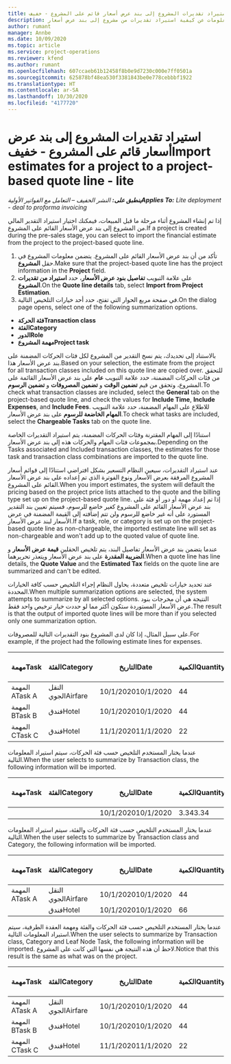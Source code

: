 ```yaml
---
title: استيراد تقديرات المشروع إلى بند عرض أسعار قائم على المشروع - خفيف
description: يقدم هذا الموضوع معلومات عن كيفية استيراد تقديرات من مشروع إلى بند عرض أسعار.
author: rumant
manager: Annbe
ms.date: 10/09/2020
ms.topic: article
ms.service: project-operations
ms.reviewer: kfend
ms.author: rumant
ms.openlocfilehash: 607ccaeb61b12458f8b0e9d7230c000e7ff0501a
ms.sourcegitcommit: 625878bf48ea530f3381843be0e778cebbbf1922
ms.translationtype: HT
ms.contentlocale: ar-SA
ms.lasthandoff: 10/30/2020
ms.locfileid: "4177720"
---
```

# <a name="import-estimates-for-a-project-to-a-project-based-quote-line---lite"></a><span data-ttu-id="aa536-103">استيراد تقديرات المشروع إلى بند عرض أسعار قائم على المشروع - خفيف</span><span class="sxs-lookup"><span data-stu-id="aa536-103">Import estimates for a project to a project-based quote line - lite</span></span>

<span data-ttu-id="aa536-104">_**ينطبق على:** النشر الخفيف – التعامل مع الفواتير الأولية_</span><span class="sxs-lookup"><span data-stu-id="aa536-104">_**Applies To:** Lite deployment - deal to proforma invoicing_</span></span>

<span data-ttu-id="aa536-105">إذا تم إنشاء المشروع أثناء مرحلة ما قبل المبيعات، فيمكنك اختيار استيراد التقدير المالي من المشروع إلى بند عرض الأسعار القائم على المشروع.</span><span class="sxs-lookup"><span data-stu-id="aa536-105">If a project is created during the pre-sales stage, you can select to import the financial estimate from the project to the project-based quote line.</span></span>

1. <span data-ttu-id="aa536-106">تأكد من أن بند عرض الأسعار القائم على المشروع. يتضمن معلومات المشروع في حقل **المشروع**.</span><span class="sxs-lookup"><span data-stu-id="aa536-106">Make sure that the project-based quote line has the project information in the **Project** field.</span></span>
2. <span data-ttu-id="aa536-107">على علامة التبويب **تفاصيل بنود عرض الأسعار**، حدد **استيراد من تقديرات المشروع**.</span><span class="sxs-lookup"><span data-stu-id="aa536-107">On the **Quote line details** tab, select **Import from Project Estimation**.</span></span>
3. <span data-ttu-id="aa536-108">في صفحة مربع الحوار التي تفتح، حدد أحد خيارات التلخيص التالية.</span><span class="sxs-lookup"><span data-stu-id="aa536-108">On the dialog page opens, select one of the following summarization options.</span></span>

  - <span data-ttu-id="aa536-109">**فئة الحركة**</span><span class="sxs-lookup"><span data-stu-id="aa536-109">**Transaction class**</span></span>
  - <span data-ttu-id="aa536-110">**الفئة**</span><span class="sxs-lookup"><span data-stu-id="aa536-110">**Category**</span></span>
  - <span data-ttu-id="aa536-111">**الدور**</span><span class="sxs-lookup"><span data-stu-id="aa536-111">**Role**</span></span> 
  - <span data-ttu-id="aa536-112">**مهمة المشروع**</span><span class="sxs-lookup"><span data-stu-id="aa536-112">**Project task**</span></span>

<span data-ttu-id="aa536-113">بالاستناد إلى تحديدك، يتم نسخ التقدير من المشروع لكل فئات الحركات المضمنة على بند عرض الأسعار هذا.</span><span class="sxs-lookup"><span data-stu-id="aa536-113">Based on your selection, the estimate from the project for all transaction classes included on this quote line are copied over.</span></span> <span data-ttu-id="aa536-114">للتحقق من فئات الحركات المضمنة، حدد علامة التبويب **عام** على بند عرض الأسعار القائمة على المشروع، وتحقق من قيم **تضمين الوقت** و **تضمين المصروفات** و **تضمين الرسوم**.</span><span class="sxs-lookup"><span data-stu-id="aa536-114">To check what transaction classes are included, select the **General** tab on the project-based quote line, and check the values for **Include Time**, **Include Expenses**, and **Include Fees**.</span></span>  <span data-ttu-id="aa536-115">للاطلاع على المهام المضمنة، حدد علامة التبويب **المهام الخاضعة للرسوم** على بند عرض الأسعار.</span><span class="sxs-lookup"><span data-stu-id="aa536-115">To check what tasks are included, select the **Chargeable Tasks** tab on the quote line.</span></span>

<span data-ttu-id="aa536-116">استنادًا إلى المهام المقترنة وفئات الحركات المضمنة، يتم استيراد التقديرات الخاصة بمجموعات فئات المهام والحركات هذه إلى بند عرض الأسعار.</span><span class="sxs-lookup"><span data-stu-id="aa536-116">Depending on the Tasks associated and Included transaction classes, the estimates for those task and transaction class combinations are imported to the quote line.</span></span>

<span data-ttu-id="aa536-117">عند استيراد التقديرات، سيعين النظام التسعير بشكل افتراضي استنادًا إلى قوائم أسعار المشروع المرفقة بعرض الأسعار ونوع الفوترة الذي تم إعداده على بند عرض الأسعار القائم على المشروع.</span><span class="sxs-lookup"><span data-stu-id="aa536-117">When you import estimates, the system will default the pricing based on the project price lists attached to the quote and the billing type set up on the project-based quote line.</span></span> <span data-ttu-id="aa536-118">إذا تم إعداد مهمة أو دور أو فئة على بند عرض الأسعار القائم على المشروع كغير خاضع للرسوم، فسيتم تعيين بند التقدير المستورد على أنه غير خاضع للرسوم ولن تتم إضافته إلى القيمة المضمنة في عرض الأسعار لبند عرض الأسعار.</span><span class="sxs-lookup"><span data-stu-id="aa536-118">If a task, role, or category is set up on the project-based quote line as non-chargeable, the imported estimate line will set as non-chargeable and won't add up to the quoted value of quote line.</span></span>

<span data-ttu-id="aa536-119">عندما يتضمن بند عرض الأسعار تفاصيل البند، يتم تلخيص الحقلين **قيمة عرض الأسعار** و **الضريبة المقدرة** على بند عرض الأسعار ويتعذر تحريرهما.</span><span class="sxs-lookup"><span data-stu-id="aa536-119">When a quote line has line details, the **Quote Value** and the **Estimated Tax** fields on the quote line are summarized and can't be edited.</span></span>

<span data-ttu-id="aa536-120">عند تحديد خيارات تلخيص متعددة، يحاول النظام إجراء التلخيص حسب كافة الخيارات المحددة.</span><span class="sxs-lookup"><span data-stu-id="aa536-120">When multiple summarization options are selected, the system attempts to summarize by all selected options.</span></span> <span data-ttu-id="aa536-121">النتيجة هي أن مخرجات بنود عرض الأسعار المستوردة ستكون أكثر مما لو حددت خيار ترخيص واحد فقط.</span><span class="sxs-lookup"><span data-stu-id="aa536-121">The result is that the output of imported quote lines will be more than if you selected only one summarization option.</span></span>

<span data-ttu-id="aa536-122">على سبيل المثال، إذا كان لدى المشروع بنود التقديرات التالية للمصروفات.</span><span class="sxs-lookup"><span data-stu-id="aa536-122">For example, if the project had the following estimate lines for expenses.</span></span>

| <span data-ttu-id="aa536-123">مهمة</span><span class="sxs-lookup"><span data-stu-id="aa536-123">Task</span></span> | <span data-ttu-id="aa536-124">الفئة</span><span class="sxs-lookup"><span data-stu-id="aa536-124">Category</span></span> | <span data-ttu-id="aa536-125">التاريخ‬</span><span class="sxs-lookup"><span data-stu-id="aa536-125">Date</span></span> | <span data-ttu-id="aa536-126">الكمية</span><span class="sxs-lookup"><span data-stu-id="aa536-126">Quantity</span></span> | <span data-ttu-id="aa536-127">سعر الوحدة</span><span class="sxs-lookup"><span data-stu-id="aa536-127">Unit price</span></span> | <span data-ttu-id="aa536-128">المبلغ</span><span class="sxs-lookup"><span data-stu-id="aa536-128">Amount</span></span> |
| --- | --- | --- | --- | --- | --- |
| <span data-ttu-id="aa536-129">المهمة A</span><span class="sxs-lookup"><span data-stu-id="aa536-129">Task A</span></span> | <span data-ttu-id="aa536-130">النقل الجوي</span><span class="sxs-lookup"><span data-stu-id="aa536-130">Airfare</span></span> | <span data-ttu-id="aa536-131">10/1/2020</span><span class="sxs-lookup"><span data-stu-id="aa536-131">10/1/2020</span></span> | <span data-ttu-id="aa536-132">4</span><span class="sxs-lookup"><span data-stu-id="aa536-132">4</span></span> | <span data-ttu-id="aa536-133">400</span><span class="sxs-lookup"><span data-stu-id="aa536-133">400</span></span> | <span data-ttu-id="aa536-134">1600</span><span class="sxs-lookup"><span data-stu-id="aa536-134">1600</span></span> |
| <span data-ttu-id="aa536-135">المهمة B</span><span class="sxs-lookup"><span data-stu-id="aa536-135">Task B</span></span> | <span data-ttu-id="aa536-136">فندق</span><span class="sxs-lookup"><span data-stu-id="aa536-136">Hotel</span></span> | <span data-ttu-id="aa536-137">10/1/2020</span><span class="sxs-lookup"><span data-stu-id="aa536-137">10/1/2020</span></span> | <span data-ttu-id="aa536-138">4</span><span class="sxs-lookup"><span data-stu-id="aa536-138">4</span></span> | <span data-ttu-id="aa536-139">200</span><span class="sxs-lookup"><span data-stu-id="aa536-139">200</span></span> | <span data-ttu-id="aa536-140">800</span><span class="sxs-lookup"><span data-stu-id="aa536-140">800</span></span> |
| <span data-ttu-id="aa536-141">المهمة C</span><span class="sxs-lookup"><span data-stu-id="aa536-141">Task C</span></span> | <span data-ttu-id="aa536-142">فندق</span><span class="sxs-lookup"><span data-stu-id="aa536-142">Hotel</span></span> | <span data-ttu-id="aa536-143">11/1/2020</span><span class="sxs-lookup"><span data-stu-id="aa536-143">11/1/2020</span></span> | <span data-ttu-id="aa536-144">2</span><span class="sxs-lookup"><span data-stu-id="aa536-144">2</span></span> | <span data-ttu-id="aa536-145">200</span><span class="sxs-lookup"><span data-stu-id="aa536-145">200</span></span> | <span data-ttu-id="aa536-146">400</span><span class="sxs-lookup"><span data-stu-id="aa536-146">400</span></span> |

<span data-ttu-id="aa536-147">عندما يختار المستخدم التلخيص حسب فئة الحركات، سيتم استيراد المعلومات التالية.</span><span class="sxs-lookup"><span data-stu-id="aa536-147">When the user selects to summarize by Transaction class, the following information will be imported.</span></span>

| <span data-ttu-id="aa536-148">مهمة</span><span class="sxs-lookup"><span data-stu-id="aa536-148">Task</span></span> | <span data-ttu-id="aa536-149">الفئة</span><span class="sxs-lookup"><span data-stu-id="aa536-149">Category</span></span> | <span data-ttu-id="aa536-150">التاريخ‬</span><span class="sxs-lookup"><span data-stu-id="aa536-150">Date</span></span> | <span data-ttu-id="aa536-151">الكمية</span><span class="sxs-lookup"><span data-stu-id="aa536-151">Quantity</span></span> | <span data-ttu-id="aa536-152">سعر الوحدة</span><span class="sxs-lookup"><span data-stu-id="aa536-152">Unit price</span></span> | <span data-ttu-id="aa536-153">المبلغ</span><span class="sxs-lookup"><span data-stu-id="aa536-153">Amount</span></span> |
| --- | --- | --- | --- | --- | --- |
|||<span data-ttu-id="aa536-154">10/1/2020</span><span class="sxs-lookup"><span data-stu-id="aa536-154">10/1/2020</span></span> | <span data-ttu-id="aa536-155">3.34</span><span class="sxs-lookup"><span data-stu-id="aa536-155">3.34</span></span> | <span data-ttu-id="aa536-156">840</span><span class="sxs-lookup"><span data-stu-id="aa536-156">840</span></span> | <span data-ttu-id="aa536-157">2800</span><span class="sxs-lookup"><span data-stu-id="aa536-157">2800</span></span> |

<span data-ttu-id="aa536-158">عندما يختار المستخدم التلخيص حسب فئة الحركات والفئة، سيتم استيراد المعلومات التالية.</span><span class="sxs-lookup"><span data-stu-id="aa536-158">When the user selects to summarize by Transaction class and Category, the following information will be imported.</span></span>

| <span data-ttu-id="aa536-159">مهمة</span><span class="sxs-lookup"><span data-stu-id="aa536-159">Task</span></span> | <span data-ttu-id="aa536-160">الفئة</span><span class="sxs-lookup"><span data-stu-id="aa536-160">Category</span></span> | <span data-ttu-id="aa536-161">التاريخ‬</span><span class="sxs-lookup"><span data-stu-id="aa536-161">Date</span></span> | <span data-ttu-id="aa536-162">الكمية</span><span class="sxs-lookup"><span data-stu-id="aa536-162">Quantity</span></span> | <span data-ttu-id="aa536-163">سعر الوحدة</span><span class="sxs-lookup"><span data-stu-id="aa536-163">Unit price</span></span> | <span data-ttu-id="aa536-164">المبلغ</span><span class="sxs-lookup"><span data-stu-id="aa536-164">Amount</span></span> |
| --- | --- | --- | --- | --- | --- |
| <span data-ttu-id="aa536-165">المهمة A</span><span class="sxs-lookup"><span data-stu-id="aa536-165">Task A</span></span> | <span data-ttu-id="aa536-166">النقل الجوي</span><span class="sxs-lookup"><span data-stu-id="aa536-166">Airfare</span></span> | <span data-ttu-id="aa536-167">10/1/2020</span><span class="sxs-lookup"><span data-stu-id="aa536-167">10/1/2020</span></span> | <span data-ttu-id="aa536-168">4</span><span class="sxs-lookup"><span data-stu-id="aa536-168">4</span></span> | <span data-ttu-id="aa536-169">400</span><span class="sxs-lookup"><span data-stu-id="aa536-169">400</span></span> | <span data-ttu-id="aa536-170">1600</span><span class="sxs-lookup"><span data-stu-id="aa536-170">1600</span></span> |
| | <span data-ttu-id="aa536-171">فندق</span><span class="sxs-lookup"><span data-stu-id="aa536-171">Hotel</span></span> | <span data-ttu-id="aa536-172">10/1/2020</span><span class="sxs-lookup"><span data-stu-id="aa536-172">10/1/2020</span></span> | <span data-ttu-id="aa536-173">6</span><span class="sxs-lookup"><span data-stu-id="aa536-173">6</span></span> | <span data-ttu-id="aa536-174">200</span><span class="sxs-lookup"><span data-stu-id="aa536-174">200</span></span> | <span data-ttu-id="aa536-175">1200</span><span class="sxs-lookup"><span data-stu-id="aa536-175">1200</span></span> |

<span data-ttu-id="aa536-176">عندما يختار المستخدم التلخيص حسب فئة الحركات والفئة ومهمة العقدة الطرفية، سيتم استيراد المعلومات التالية.</span><span class="sxs-lookup"><span data-stu-id="aa536-176">When the user selects to summarize by Transaction class, Category and Leaf Node Task, the following information will be imported.</span></span> <span data-ttu-id="aa536-177">لاحظ أن هذه النتيجة هي نفسها التي كانت على المشروع.</span><span class="sxs-lookup"><span data-stu-id="aa536-177">Notice that this result is the same as what was on the project.</span></span>

| <span data-ttu-id="aa536-178">مهمة</span><span class="sxs-lookup"><span data-stu-id="aa536-178">Task</span></span> | <span data-ttu-id="aa536-179">الفئة</span><span class="sxs-lookup"><span data-stu-id="aa536-179">Category</span></span> | <span data-ttu-id="aa536-180">التاريخ‬</span><span class="sxs-lookup"><span data-stu-id="aa536-180">Date</span></span> | <span data-ttu-id="aa536-181">الكمية</span><span class="sxs-lookup"><span data-stu-id="aa536-181">Quantity</span></span> | <span data-ttu-id="aa536-182">سعر الوحدة</span><span class="sxs-lookup"><span data-stu-id="aa536-182">Unit price</span></span> | <span data-ttu-id="aa536-183">المبلغ</span><span class="sxs-lookup"><span data-stu-id="aa536-183">Amount</span></span> |
| --- | --- | --- | --- | --- | --- |
| <span data-ttu-id="aa536-184">المهمة A</span><span class="sxs-lookup"><span data-stu-id="aa536-184">Task A</span></span> | <span data-ttu-id="aa536-185">النقل الجوي</span><span class="sxs-lookup"><span data-stu-id="aa536-185">Airfare</span></span> | <span data-ttu-id="aa536-186">10/1/2020</span><span class="sxs-lookup"><span data-stu-id="aa536-186">10/1/2020</span></span> | <span data-ttu-id="aa536-187">4</span><span class="sxs-lookup"><span data-stu-id="aa536-187">4</span></span> | <span data-ttu-id="aa536-188">400</span><span class="sxs-lookup"><span data-stu-id="aa536-188">400</span></span> | <span data-ttu-id="aa536-189">1600</span><span class="sxs-lookup"><span data-stu-id="aa536-189">1600</span></span> |
| <span data-ttu-id="aa536-190">المهمة B</span><span class="sxs-lookup"><span data-stu-id="aa536-190">Task B</span></span> | <span data-ttu-id="aa536-191">فندق</span><span class="sxs-lookup"><span data-stu-id="aa536-191">Hotel</span></span> | <span data-ttu-id="aa536-192">10/1/2020</span><span class="sxs-lookup"><span data-stu-id="aa536-192">10/1/2020</span></span> | <span data-ttu-id="aa536-193">4</span><span class="sxs-lookup"><span data-stu-id="aa536-193">4</span></span> | <span data-ttu-id="aa536-194">200</span><span class="sxs-lookup"><span data-stu-id="aa536-194">200</span></span> | <span data-ttu-id="aa536-195">800</span><span class="sxs-lookup"><span data-stu-id="aa536-195">800</span></span> |
| <span data-ttu-id="aa536-196">المهمة C</span><span class="sxs-lookup"><span data-stu-id="aa536-196">Task C</span></span> | <span data-ttu-id="aa536-197">فندق</span><span class="sxs-lookup"><span data-stu-id="aa536-197">Hotel</span></span> | <span data-ttu-id="aa536-198">11/1/2020</span><span class="sxs-lookup"><span data-stu-id="aa536-198">11/1/2020</span></span> | <span data-ttu-id="aa536-199">2</span><span class="sxs-lookup"><span data-stu-id="aa536-199">2</span></span> | <span data-ttu-id="aa536-200">200</span><span class="sxs-lookup"><span data-stu-id="aa536-200">200</span></span> | <span data-ttu-id="aa536-201">400</span><span class="sxs-lookup"><span data-stu-id="aa536-201">400</span></span> |
